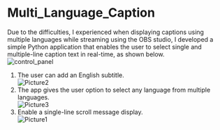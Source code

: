 # Multi_Language_Caption
Due to the difficulties, I experienced when displaying captions using multiple languages while streaming using the OBS studio, I developed a simple Python application that enables the user to select single and multiple-line caption text in real-time, as shown below. <br>
![control_panel](https://github.com/John-Umolu/Multi_Language_Caption/assets/106328663/77a438f8-a1f9-4380-a4ae-814b52865960) <br>
1. The user can add an English subtitle. <br>
![Picture2](https://github.com/John-Umolu/Multi_Language_Caption/assets/106328663/68d5d9a1-7385-4161-9d2b-5d90404deb38) <br>
2. The app gives the user option to select any language from multiple languages. <br>
![Picture3](https://github.com/John-Umolu/Multi_Language_Caption/assets/106328663/db4bbb06-6f80-43e9-9aad-1e4302eff07d) <br>
3. Enable a single-line scroll message display. <br>
![Picture1](https://github.com/John-Umolu/Multi_Language_Caption/assets/106328663/5ab92a13-1a88-4ecf-984b-5a7f10cdd387) <br>
